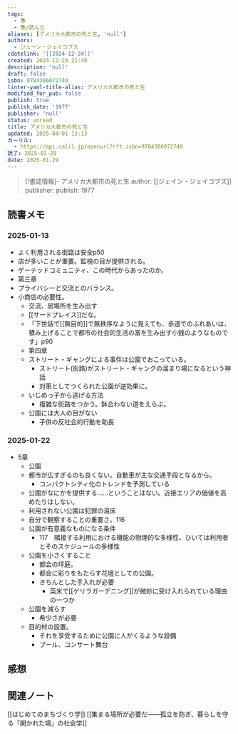 ```yaml
---
tags:
  - 📚
  - 📚/読んだ
aliases: [アメリカ大都市の死と生, 'null']
authors:
  - ジェーン・ジェイコブス
cdatelink: '[[2024-12-24]]'
created: 2024-12-24 21:49
description: 'null'
draft: false
isbn: 9784306072749
linter-yaml-title-alias: アメリカ大都市の死と生
modified_for_pub: false
publish: true
publish_date: '1977'
publisher: 'null'
status: unread
title: アメリカ大都市の死と生
updated: 2025-04-01 13:13
カーリル:
  - https://api.calil.jp/openurl?rft.isbn=9784306072749
読了: 2025-01-29
date: 2025-01-29
---
```



> [!書誌情報]-
>  アメリカ大都市の死と生
>  author: [[ジェイン・ジェイコブズ]]
>  publisher: 
>  publish: 1977 
　
## 読書メモ
### 2025-01-13
- よく利用される街路は安全p50
- 店が多いことが重要。監視の目が提供される。
- ゲーテッドコミュニティ、この時代からあったのか。
- 第三章
- プライバシーと交流とのバランス。
- 小商店の必要性。
	- 交流、居場所を生み出す
	- [[サードプレイス]]だな。
	- 「下世話で[[無目的]]で無秩序なように見えても、歩道でのふれあいは、 積み上げることで都市の社会的生活の富を生み出す小銭のようなものです」p90
	- 第四章
	- ストリート・ギャングによる事件は公園でおこっている。
		- ストリート(街路)がストリート・ギャングの溜まり場になるという神話
		- 対策としてつくられた公園が逆効果に。
	- いじめっ子から逃げる方法
		- 複雑な街路をつかう。鉢合わない道をえらぶ。
	- 公園には大人の目がない
		- 子供の反社会的行動を助長
### 2025-01-22
- 5章
	- 公園
	- 都市が広すぎるのも良くない。自動車が主な交通手段となるから。
		- コンパクトシティ化のトレンドを予測している
	- 公園がなにかを提供する……ということはない。近接エリアの価値を高めたりはしない。
	- 利用されない公園は犯罪の温床
	- 自分で観察することの重要さ。116
	- 公園が有意義なものになる条件
		- 117　隣接する利用における機能の物理的な多様性、ひいては利用者とそのスケジュールの多様性
	- 公園を小さくすること
		- 都会の坪庭。
		- 都会に彩りをもたらす花壇としての公園。
		- きちんとした手入れが必要
			- 英米で[[ゲリラガーデニング]]が微妙に受け入れられている理由の一つか
	- 公園を減らす
		- 希少さが必要
	- 目的材の設置。
		- それを享受するために公園に人がくるような設備
		- プール、コンサート舞台


## 感想

## 関連ノート
[[はじめてのまちづくり学]]
[[集まる場所が必要だ――孤立を防ぎ、暮らしを守る「開かれた場」の社会学]]
